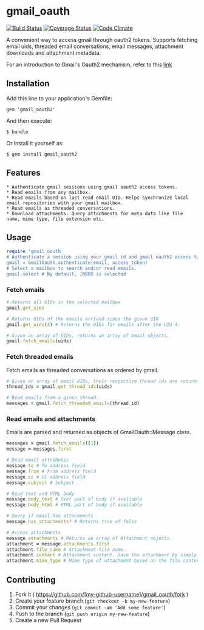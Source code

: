 # gmail_oauth

[![Build Status](https://travis-ci.org/karthik-mallavarapu/gmail_oauth.svg?branch=master)](https://travis-ci.org/karthik-mallavarapu/gmail_oauth)
[![Coverage Status](https://coveralls.io/repos/karthik-mallavarapu/gmail_oauth/badge.svg?branch=master&service=github)](https://coveralls.io/github/karthik-mallavarapu/gmail_oauth?branch=master)
[![Code Climate](https://codeclimate.com/github/karthik-mallavarapu/gmail_oauth/badges/gpa.svg)](https://codeclimate.com/github/karthik-mallavarapu/gmail_oauth)

A convenient way to access gmail through oauth2 tokens. Supports fetching email uids, threaded email conversations, email messages, attachment downloads and attachment metadata.

For an introduction to Gmail's Oauth2 mechanism, refer to this [link](https://developers.google.com/gmail/xoauth2_protocol)

## Installation

Add this line to your application's Gemfile:

    gem 'gmail_oauth2'

And then execute:

    $ bundle

Or install it yourself as:

    $ gem install gmail_oauth2
    
## Features
    * Authenticate gmail sessions using gmail oauth2 access tokens.
    * Read emails from any mailbox.
    * Read emails based on last read email UID. Helps synchronize local email repositories with your gmail mailbox.
    * Read emails as threaded conversations.
    * Download attachments. Query attachments for meta data like file name, mime type, file extension etc.

## Usage

```ruby
require 'gmail_oauth
# Authenticate a session using your gmail id and gmail oauth2 access token
gmail = GmailOauth.authenticate(email, access_token)
# Select a mailbox to search and/or read emails.
gmail.select # By default, INBOX is selected
```

### Fetch emails

```ruby
# Returns all UIDs in the selected mailbox
gmail.get_uids

# Returns UIDs of the emails arrived since the given UID
gmail.get_uids(4) # Returns the UIDs for emails after the UID 4. 

# Given an array of UIDs, returns an array of email objects.
gmail.fetch_emails(uids)
```

### Fetch threaded emails
Fetch emails as threaded conversations as ordered by gmail. 

```ruby
# Given an array of email UIDs, their respective thread ids are returned.
thread_ids = gmail.get_thread_ids(uids)

# Read emails from a given thread. 
messages = gmail.fetch_threaded_emails(thread_id) 
```

### Read emails and attachments
Emails are parsed and returned as objects of GmailOauth::Message class.
```ruby
messages = gmail.fetch_emails([1])
message = messages.first

# Read email attributes
message.to # To address field
message.from # From address field
message.cc # CC address field
message.subject # Subject

# Read text and HTML body
message.body_text # Text part of body if available
message.body_html # HTML part of body if available

# Query if email has attachments
message.has_attachments? # Returns true of false

# Access attachments
message.attachments # Returns an array of Attachment objects.
attachment = message.attachments.first
attachment.file_name # Attachment file name.
attachment.content # Attachment content. Save the attachment by simply writing the content to an open file handle
attachment.mime_type # Mime type of attachment based on the file contents. Uses mimemagic gem to read mime types.
```

## Contributing

1. Fork it ( https://github.com/[my-github-username]/gmail_oauth/fork )
2. Create your feature branch (`git checkout -b my-new-feature`)
3. Commit your changes (`git commit -am 'Add some feature'`)
4. Push to the branch (`git push origin my-new-feature`)
5. Create a new Pull Request
